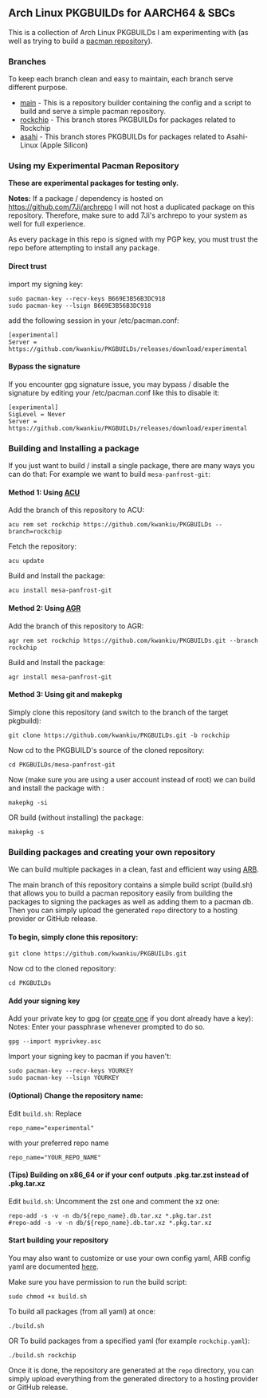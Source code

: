 ## Arch Linux PKGBUILDs for AARCH64 & SBCs

This is a collection of Arch Linux PKGBUILDs I am experimenting with (as well as trying to build a [pacman repository](https://github.com/kwankiu/PKGBUILDs/releases/tag/experimental)).

### Branches
To keep each branch clean and easy to maintain, each branch serve different purpose.

- [main](https://github.com/kwankiu/PKGBUILDs/tree/main) - This is a repository builder containing the config and a script to build and serve a simple pacman repository.
- [rockchip](https://github.com/kwankiu/PKGBUILDs/tree/rockchip) - This branch stores PKGBUILDs for packages related to Rockchip
- [asahi](https://github.com/kwankiu/PKGBUILDs/tree/asahi) - This branch stores PKGBUILDs for packages related to Asahi-Linux (Apple Silicon)

### Using my Experimental Pacman Repository
**These are experimental packages for testing only.**

**Notes:** If a package / dependency is hosted on https://github.com/7Ji/archrepo I will not host a duplicated package on this repository. Therefore, make sure to add 7Ji's archrepo to your system as well for full experience.

As every package in this repo is signed with my PGP key, you must trust the repo before attempting to install any package.

#### Direct trust
import my signing key:
```
sudo pacman-key --recv-keys B669E3B56B3DC918
sudo pacman-key --lsign B669E3B56B3DC918
```
add the following session in your /etc/pacman.conf:
```
[experimental]
Server = https://github.com/kwankiu/PKGBUILDs/releases/download/experimental
```
#### Bypass the signature
If you encounter gpg signature issue, you may bypass / disable the signature by editing your /etc/pacman.conf like this to disable it:
```
[experimental]
SigLevel = Never
Server = https://github.com/kwankiu/PKGBUILDs/releases/download/experimental
```

### Building and Installing a package
If you just want to build / install a single package, there are many ways you can do that:
For example we want to build 	`mesa-panfrost-git`:

#### Method 1: Using [ACU](https://github.com/kwankiu/acu)
Add the branch of this repository to ACU:
```
acu rem set rockchip https://github.com/kwankiu/PKGBUILDs --branch=rockchip
```
Fetch the repository:
```
acu update
```
Build and Install the package:
```
acu install mesa-panfrost-git
```
#### Method 2: Using [AGR](https://github.com/hbiyik/agr)
Add the branch of this repository to AGR:
```
agr rem set rockchip https://github.com/kwankiu/PKGBUILDs.git --branch rockchip
```
Build and Install the package:
```
agr install mesa-panfrost-git
```

#### Method 3: Using git and makepkg

Simply clone this repository (and switch to the branch of the target pkgbuild):
```
git clone https://github.com/kwankiu/PKGBUILDs.git -b rockchip
```
Now cd to the PKGBUILD's source of the cloned repository:
```
cd PKGBUILDs/mesa-panfrost-git
```
Now (make sure you are using a user account instead of root) we can build and install the package with :
```
makepkg -si
```
OR
build (without installing) the package:
```
makepkg -s
```

### Building packages and creating your own repository

We can build multiple packages in a clean, fast and efficient way using [ARB](https://github.com/7Ji/arb).

The main branch of this repository contains a simple build script (build.sh) that allows you to build a pacman repository easily from building the packages to signing the packages as well as adding them to a pacman db. Then you can simply upload the generated `repo` directory to a hosting provider or GitHub release.

#### To begin, simply clone this repository:
```
git clone https://github.com/kwankiu/PKGBUILDs.git
```
Now cd to the cloned repository:
```
cd PKGBUILDs
```
#### Add your signing key
Add your private key to gpg (or [create one](https://gist.github.com/elieux/fad9451bbfc4ddb5cde7) if you dont already have a key): 
Notes: Enter your passphrase whenever prompted to do so.
```
gpg --import myprivkey.asc
```

Import your signing key to pacman if you haven't:
```
sudo pacman-key --recv-keys YOURKEY
sudo pacman-key --lsign YOURKEY
```
#### (Optional) Change the repository name:
Edit `build.sh`:
Replace
```
repo_name="experimental"
```
with your preferred repo name
```
repo_name="YOUR_REPO_NAME"
```
#### (Tips) Building on x86_64 or if your conf outputs .pkg.tar.zst instead of .pkg.tar.xz
Edit `build.sh`:
Uncomment the zst one and comment the xz one:
```
repo-add -s -v -n db/${repo_name}.db.tar.xz *.pkg.tar.zst
#repo-add -s -v -n db/${repo_name}.db.tar.xz *.pkg.tar.xz
```
#### Start building your repository
You may also want to customize or use your own config yaml, ARB config yaml are documented [here](https://github.com/7Ji/arch_repo_builder#config).

Make sure you have permission to run the build script:
```
sudo chmod +x build.sh
```
To build all packages (from all yaml) at once:
```
./build.sh
```
OR
To build packages from a specified yaml (for example `rockchip.yaml`):
```
./build.sh rockchip
```

Once it is done, the repository are generated at the `repo` directory, you can simply upload everything from the generated directory to a hosting provider or GitHub release.
